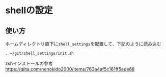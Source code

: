 # shellの設定

## 使い方

ホームディレクトリ直下に`shell_settings`を配置して、下記のように読み込む

``` shell
. ~/git/shell_settings/init.sh
```

zshインストールの参考
https://qiita.com/nenokido2000/items/763a4af5c161ff5ede68

